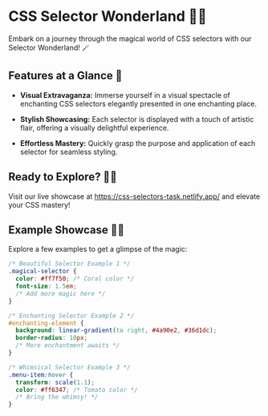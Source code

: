 # CSS Selector Wonderland 🌈✨

Embark on a journey through the magical world of CSS selectors with our Selector Wonderland! 🪄

## Features at a Glance 🌟

- **Visual Extravaganza:** Immerse yourself in a visual spectacle of enchanting CSS selectors elegantly presented in one enchanting place.

- **Stylish Showcasing:** Each selector is displayed with a touch of artistic flair, offering a visually delightful experience.

- **Effortless Mastery:** Quickly grasp the purpose and application of each selector for seamless styling.

## Ready to Explore? 🕵️‍♂️

Visit our live showcase at https://css-selectors-task.netlify.app/ and elevate your CSS mastery!

## Example Showcase 🎩✨

Explore a few examples to get a glimpse of the magic:

```css
/* Beautiful Selector Example 1 */
.magical-selector {
  color: #ff7f50; /* Coral color */
  font-size: 1.5em;
  /* Add more magic here */
}

/* Enchanting Selector Example 2 */
#enchanting-element {
  background: linear-gradient(to right, #4a90e2, #36d1dc);
  border-radius: 10px;
  /* More enchantment awaits */
}

/* Whimsical Selector Example 3 */
.menu-item:hover {
  transform: scale(1.1);
  color: #ff6347; /* Tomato color */
  /* Bring the whimsy! */
}
